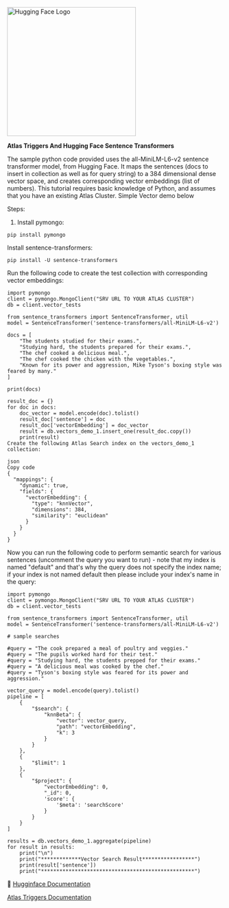 <img src="https://huggingface.co/datasets/huggingface/brand-assets/resolve/main/hf-logo-with-title.png" alt="Hugging Face Logo" width="300">


**Atlas Triggers And Hugging Face Sentence Transformers**

The sample python code provided uses the all-MiniLM-L6-v2 sentence transformer model, from Hugging Face. It maps the sentences (docs to insert in collection as well as for query string) to a 384 dimensional dense vector space, and creates corresponding vector embeddings (list of numbers). This tutorial requires basic knowledge of Python, and assumes that you have an existing Atlas Cluster. Simple Vector demo below

Steps:

1. Install pymongo:

```
pip install pymongo
```
Install sentence-transformers:

```
pip install -U sentence-transformers
```
Run the following code to create the test collection with corresponding vector embeddings:

```
import pymongo
client = pymongo.MongoClient("SRV URL TO YOUR ATLAS CLUSTER")
db = client.vector_tests

from sentence_transformers import SentenceTransformer, util
model = SentenceTransformer('sentence-transformers/all-MiniLM-L6-v2')

docs = [
    "The students studied for their exams.",
    "Studying hard, the students prepared for their exams.",
    "The chef cooked a delicious meal.",
    "The chef cooked the chicken with the vegetables.",
    "Known for its power and aggression, Mike Tyson's boxing style was feared by many."
]

print(docs)

result_doc = {}
for doc in docs:
    doc_vector = model.encode(doc).tolist()
    result_doc['sentence'] = doc
    result_doc['vectorEmbedding'] = doc_vector
    result = db.vectors_demo_1.insert_one(result_doc.copy())
    print(result)
Create the following Atlas Search index on the vectors_demo_1 collection:

json
Copy code
{
  "mappings": {
    "dynamic": true,
    "fields": {
      "vectorEmbedding": {
        "type": "knnVector",
        "dimensions": 384,
        "similarity": "euclidean"
      }
    }
  }
}
```
Now you can run the following code to perform semantic search for various sentences (uncomment the query you want to run) - note that my index is named "default" and that's why the query does not specify the index name; if your index is not named default then please include your index's name in the query:

```
import pymongo
client = pymongo.MongoClient("SRV URL TO YOUR ATLAS CLUSTER")
db = client.vector_tests

from sentence_transformers import SentenceTransformer, util
model = SentenceTransformer('sentence-transformers/all-MiniLM-L6-v2')

# sample searches

#query = "The cook prepared a meal of poultry and veggies."
#query = "The pupils worked hard for their test."
#query = "Studying hard, the students prepped for their exams."
#query = "A delicious meal was cooked by the chef."
#query = "Tyson's boxing style was feared for its power and aggression."

vector_query = model.encode(query).tolist()
pipeline = [
    {
        "$search": {
            "knnBeta": {
                "vector": vector_query,
                "path": "vectorEmbedding",
                "k": 3
            }
        }
    },
    {
        "$limit": 1
    },
    {
        "$project": {
            "vectorEmbedding": 0,
            "_id": 0,
            'score': {
                '$meta': 'searchScore'
            }
        }
    }
]

results = db.vectors_demo_1.aggregate(pipeline)
for result in results:
    print("\n")
    print("*************Vector Search Result*****************")
    print(result['sentence'])
    print("**************************************************")
```
🤗 [Hugginface Documentation](https://huggingface.co/docs)

[Atlas Triggers Documentation](https://www.mongodb.com/docs/atlas/app-services/triggers/)
